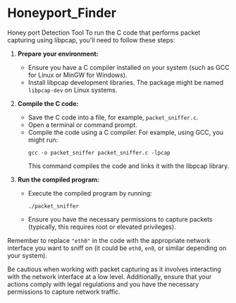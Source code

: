 # Honeyport_Finder
Honey port Detection Tool
To run the C code that performs packet capturing using libpcap, you'll need to follow these steps:

1. **Prepare your environment:**
   - Ensure you have a C compiler installed on your system (such as GCC for Linux or MinGW for Windows).
   - Install libpcap development libraries. The package might be named `libpcap-dev` on Linux systems.

2. **Compile the C code:**
   - Save the C code into a file, for example, `packet_sniffer.c`.
   - Open a terminal or command prompt.
   - Compile the code using a C compiler. For example, using GCC, you might run:
     ```
     gcc -o packet_sniffer packet_sniffer.c -lpcap
     ```
     This command compiles the code and links it with the libpcap library.

3. **Run the compiled program:**
   - Execute the compiled program by running:
     ```
     ./packet_sniffer
     ```
   - Ensure you have the necessary permissions to capture packets (typically, this requires root or elevated privileges).

Remember to replace `"eth0"` in the code with the appropriate network interface you want to sniff on (it could be `eth0`, `en0`, or similar depending on your system).

Be cautious when working with packet capturing as it involves interacting with the network interface at a low level. Additionally, ensure that your actions comply with legal regulations and you have the necessary permissions to capture network traffic.

